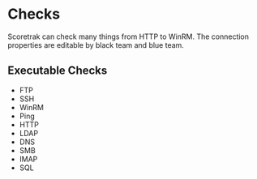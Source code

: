 # Checks

Scoretrak can check many things from HTTP to WinRM. The connection properties are editable by black team and blue team.

## Executable Checks

- FTP
- SSH
- WinRM
- Ping
- HTTP
- LDAP
- DNS
- SMB
- IMAP
- SQL